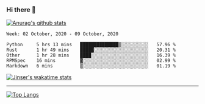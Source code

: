 ### Hi there 👋

[![Anurag's github stats](https://github-readme-stats.vercel.app/api?username=jinserrr&show_icons=true)](https://github.com/anuraghazra/github-readme-stats)


<!--START_SECTION:waka-->
```text
Week: 02 October, 2020 - 09 October, 2020

Python     5 hrs 13 mins   ██████████████▒░░░░░░░░░░   57.96 % 
Rust       1 hr 49 mins    █████░░░░░░░░░░░░░░░░░░░░   20.31 % 
Other      1 hr 28 mins    ████░░░░░░░░░░░░░░░░░░░░░   16.39 % 
RPMSpec    16 mins         ▓░░░░░░░░░░░░░░░░░░░░░░░░   02.99 % 
Markdown   6 mins          ▒░░░░░░░░░░░░░░░░░░░░░░░░   01.19 % 
```
<!--END_SECTION:waka-->

[![Jinser's wakatime stats](https://github-readme-stats.vercel.app/api/wakatime?username=jinser)](https://github.com/anuraghazra/github-readme-stats)

***

[![Top Langs](https://github-readme-stats.vercel.app/api/top-langs/?username=jinserrr)](https://github.com/anuraghazra/github-readme-stats)
